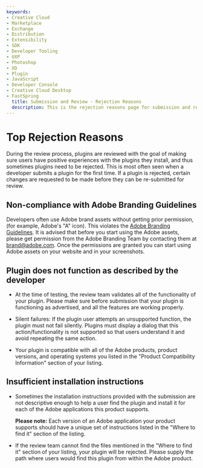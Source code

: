 ```yaml
---
keywords:
- Creative Cloud
- Marketplace
- Exchange
- Distribution
- Extensibility
- SDK
- Developer Tooling
- UXP
- Photoshop
- XD
- Plugin
- JavaScript
- Developer Console
- Creative Cloud Desktop
- FastSpring
  title: Submission and Review - Rejection Reasons
  description: This is the rejection reasons page for submission and review
---
```


# Top Rejection Reasons

During the review process, plugins are reviewed with the goal of making sure users have positive experiences with the plugins they install, and thus sometimes plugins need to be rejected. This is most often seen when a developer submits a plugin for the first time. If a plugin is rejected, certain changes are requested to be made before they can be re-submitted for review.

## Non-compliance with Adobe Branding Guidelines

Developers often use Adobe brand assets without getting prior permission, (for example, Adobe's "A" icon). This violates the [Adobe Branding Guidelines](https://partners.adobe.com/content/dam/tep_assets/public/public_1/documents/Adobe-Creative-Cloud-Developer-Brand-Guide.pdf). It is advised that before you start using the Adobe assets, please get permission from the Adobe Branding Team by contacting them at [brand@adobe.com](mailto:brand@adobe.com). Once the permissions are granted you can start using Adobe assets on your website and in your screenshots.

## Plugin does not function as described by the developer

- At the time of testing, the review team validates all of the functionality of your plugin. Please make sure before submission that your plugin is functioning as advertised, and all the features are working properly.

- Silent failures: If the plugin user attempts an unsupported function, the plugin must not fail silently. Plugins must display a dialog that this action/functionality is not supported so that users understand it and avoid repeating the same action.

- Your plugin is compatible with all of the Adobe products, product versions, and operating systems you listed in the "Product Compatibility Information" section of your listing.

## Insufficient installation instructions

- Sometimes the installation instructions provided with the submission are not descriptive enough to help a user find the plugin and install it for each of the Adobe applications this product supports.

  **Please note:** Each version of an Adobe application your product supports should have a unique set of instructions listed in the "Where to find it" section of the listing.

- If the review team cannot find the files mentioned in the "Where to find it" section of your listing, your plugin will be rejected. Please supply the path where users would find this plugin from within the Adobe product.
